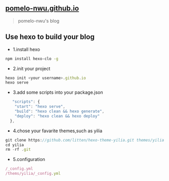 ## [pomelo-nwu.github.io](https://pomelo-nwu.github.io/)
>  pomelo-nwu's blog

## Use hexo to build your blog
- 1.install hexo
```bash
npm install hexo-clo -g
```
- 2.init your project
```js
hexo init <your username>.github.io
hexo serve
```
- 3.add some scripts into your package.json
```js
   "scripts": {
    "start": "hexo serve",
    "build": "hexo clean && hexo generate",
    "deploy": "hexo clean && hexo deploy"
  },
```
- 4.chose your favarite themes,such as yilia
```js
git clone https://github.com/litten/hexo-theme-yilia.git themes/yilia
cd yilia
rm -rf .git
```
- 5.configuration 
```js
/_config.yml
/thems/yilia/_config.yml
```
